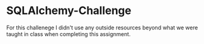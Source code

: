 # SQLAlchemy-Challenge

For this challenege I didn't use any outside resources beyond what we were taught in class when completing this assignment. 

